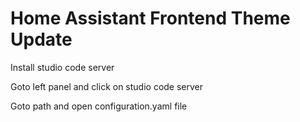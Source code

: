 # Home Assistant Frontend Theme Update


Install studio code server 

Goto left panel and click on studio code server 

Goto <config> path and open configuration.yaml file


